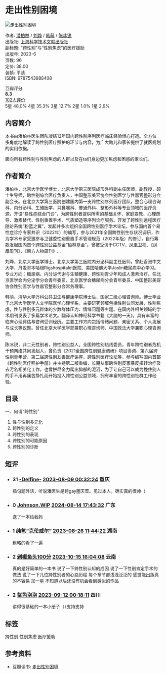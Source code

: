 # 走出性别困境

![走出性别困境](https://img3.doubanio.com/view/subject/s/public/s34605067.jpg)

作者: [潘柏林](/search/%E6%BD%98%E6%9F%8F%E6%9E%97) / [刘烨](/search/%E5%88%98%E7%83%A8) / [韩萌](/search/%E9%9F%A9%E8%90%8C) / [陈冰锐](/search/%E9%99%88%E5%86%B0%E9%94%90)  
出版社: [上海科学技术文献出版社](https://book.douban.com/press/2273)  
副标题: “跨性别”与“性别焦虑”的医疗援助  
出版年: 2023-6  
页数: 96  
定价: 38.00  
装帧: 平装  
ISBN: 9787543988408  

豆瓣评分  
**8.3**  
[102人评价](comments)  
5星 48.0% 4星 35.3% 3星 12.7% 2星 1.0% 1星 2.9%

## 内容简介

本书由潘柏林医生团队凝结12年国内跨性别序列医疗临床经验倾心打造。全方位多角度地解读了跨性别医疗照护的环节与内容，为广大跨儿和家长提供了就医规划的实用依据。

面向所有跨性别与性别焦虑的人群以及在ta们身边更加焦虑和困惑的家长们。

## 作者简介

潘柏林，北京大学医学博士，北京大学第三医院成形外科副主任医师，副教授，硕士生导师，跨性别综合医疗负责人，中国整形美容协会性别医学与性器官整形分会副会长。在北京大学第三医院创建国内第一支跨性别序列医疗团队，整合心理咨询科、内分泌科、生殖医学、耳鼻喉科、普通外科、整形外科等专业领域的医疗资源，开设“易性症综合门诊”，为跨性别者提供所需的基础关怀、家庭宣教、心理疏导、激素替代、性别重置手术、气质塑造等序列诊疗服务。开发了跨性别远程医疗随访系统“粉蓝之翼”，发起并多次组织全国跨性别医疗学术论坛，参与国内首个易性症诊疗专家共识（2022年）的编写，参与2021年全国跨性别生存状况调研，作为学术专家受邀参与卫健委性别重置手术管理规范（2022年版）的修订，自行筹款发起国内首个跨性别公益基金“栢林基金”。曾被受访于CCTV、凤凰卫视、《凤凰周刊》、《南方人物周刊》...

刘烨，北京大学医学博士，北京大学第三医院内分泌科副主任医师。曾赴香港中文大学、丹麦哥本哈根Rigshospitalet医院、美国哈佛大学Joslin糖尿病中心学习。专业方向：糖尿病、内分泌代谢与生殖健康、跨性别青少年和成人激素治疗。任北京医学会内分泌学分会青年委员、北京医学会糖尿病分会青年委员、中国整形美容协会性别医学与性器官整形分会常务理事。

韩萌，清华大学万科公共卫生与健康学院博士后，国家二级心理咨询师。博士毕业于北京大学医学人文学院医学心理学系，主要研究领域包括性别认同发展，性别焦虑，性与性别多元群体的少数群体压力、情绪问题等主题。在国内外相关领域的学术期刊发表了多篇学术论文。翻译认知神经科学书籍《大脑的一天》。具有丰富的临床心理评估与咨询受训经历。主要工作方向包括情绪问题、亲密关系、个人发展与成长等议题。曾任北京大学医学部兼职心理咨询师、中国政法大学兼职心理咨询师。

陈冰锐，非二元性别者，跨性别公益人，全国跨性别热线委员，青年跨性别者危机干预网络共同发起人，曾负责《2021全国跨性别健康调研》项目协调、第六届跨性别青年营、第二届跨性别友善医疗讲座、跨性别医疗论坛等，参与编写国内首部《跨性别医疗照护手册》并主持第二版重编，长期从事跨性别反家暴反扭转治疗及去污名相关化工作，也曾拼尽全力爬出抑郁的泥沼，为了让自己可以成为挽住别人的手不用再痛苦挣扎而开始投入跨性别公益领域，拥有丰富的跨性别社群工作经验。

## 目录

一、何谓“跨性别”  
1. 性与性别多元化  
2. 跨性别的定义  
3. 跨性别的表现  
4. 跨性别的可能原因  
5. 跨性别的诊断  

## 短评

-   ### 31 [-Delfíne-](https://www.douban.com/people/133922612/) [2023-08-09 00:32:24](/comment/3876879288) 重庆  
    插句题外话，听说潘医生是跨gay圈天菜。见过本人，确实真的很帅（    
-   ### 0 [Johnson.WIP](https://www.douban.com/people/51513748/) [2024-08-14 17:43:32](/comment/4271986089) 广东  
    送了一本给我妈    
-   ### 1 [纯氧“克伦威尔”](https://www.douban.com/people/a138749430181/) [2023-08-26 11:44:22](/comment/3904506408) 湖南  
    粗略的看了一遍    
-   ### 2 [剁椒鱼头100分](https://www.douban.com/people/miaocirce/) [2023-10-15 16:04:08](/comment/3960293970) 云南  
    真的是好简单的一本书 说了一下跨性别认知的成因 说了一下性别肯定手术的做法 说了一下几位跨性别者的心路历程 每个章节都浅浅泛泛的 感觉能出版真的不容易 加一星 不知道以后还没有机会看到类似的作品    
-   ### 2 [紫色泡泡](https://www.douban.com/people/caterpillar_/) [2023-09-12 00:18:11](/comment/3917626157) 四川  
    讲得很基础的一本小册子（（支持支持  

## 标签

跨性别  性别焦虑  医疗援助

## 参考资料

-   豆瓣读书: [走出性别困境](https://book.douban.com/subject/36473977/)